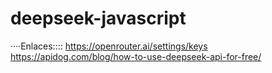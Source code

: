 # deepseek-javascript

····Enlaces::::
https://openrouter.ai/settings/keys
https://apidog.com/blog/how-to-use-deepseek-api-for-free/
